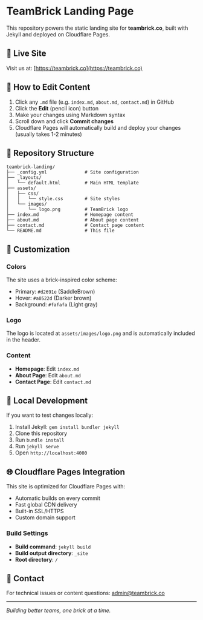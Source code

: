 # TeamBrick Landing Page

This repository powers the static landing site for **teambrick.co**, built with Jekyll and deployed on Cloudflare Pages.

## 🚀 Live Site
Visit us at: [https://teambrick.co](https://teambrick.co)

## 📝 How to Edit Content
1. Click any `.md` file (e.g. `index.md`, `about.md`, `contact.md`) in GitHub
2. Click the **Edit** (pencil icon) button
3. Make your changes using Markdown syntax
4. Scroll down and click **Commit changes**
5. Cloudflare Pages will automatically build and deploy your changes (usually takes 1-2 minutes)

## 📁 Repository Structure
```
teambrick-landing/
├── _config.yml              # Site configuration
├── _layouts/
│   └── default.html         # Main HTML template
├── assets/
│   ├── css/
│   │   └── style.css        # Site styles
│   └── images/
│       └── logo.png         # TeamBrick logo
├── index.md                 # Homepage content
├── about.md                 # About page content
├── contact.md               # Contact page content
└── README.md                # This file
```

## 🎨 Customization

### Colors
The site uses a brick-inspired color scheme:
- Primary: `#d2691e` (SaddleBrown)
- Hover: `#a0522d` (Darker brown)
- Background: `#fafafa` (Light gray)

### Logo
The logo is located at `assets/images/logo.png` and is automatically included in the header.

### Content
- **Homepage**: Edit `index.md`
- **About Page**: Edit `about.md` 
- **Contact Page**: Edit `contact.md`

## 🔧 Local Development

If you want to test changes locally:

1. Install Jekyll: `gem install bundler jekyll`
2. Clone this repository
3. Run `bundle install`
4. Run `jekyll serve`
5. Open `http://localhost:4000`

## 🌐 Cloudflare Pages Integration

This site is optimized for Cloudflare Pages with:
- Automatic builds on every commit
- Fast global CDN delivery
- Built-in SSL/HTTPS
- Custom domain support

### Build Settings
- **Build command**: `jekyll build`
- **Build output directory**: `_site`
- **Root directory**: `/`

## 📧 Contact
For technical issues or content questions: [admin@teambrick.co](mailto:admin@teambrick.co)

---

*Building better teams, one brick at a time.*